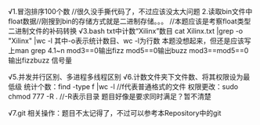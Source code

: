 √1.冒泡排序100个数  //很久没手撕代码了，不过应该没太大问题
   2.读取bin文件中float数据//刚搜到bin的存储方式就是二进制存储。。。
			//本题应该是考察float类型二进制文件的补码转换
√3.bash txt中计数“Xilinx”数目
	cat Xilinx.txt |grep -o "Xilinx" |wc -l
	其中-o表示统计数目、wc -l为行数
	本题没想起来，但还是应该写上man grep
   4.1~n 
	mod3==0输出fizz
	mod5==0输出buzz
	mod3==mod5==0输出fizzbuzz
     信号量

 √5.并发并行区别、多进程多线程区别
 √6.计数文件夹下文件数、将其权限设为最低级
	统计个数：find -type f |wc -l	//f代表普通格式的文件
	权限更改：sudo chmod 777 -R .  //-R表示目录
	题目好像是要求同时满足？暂不清楚
	
 √7.git 相关操作：题目不太记得了，不过可以参考本Repository中的git